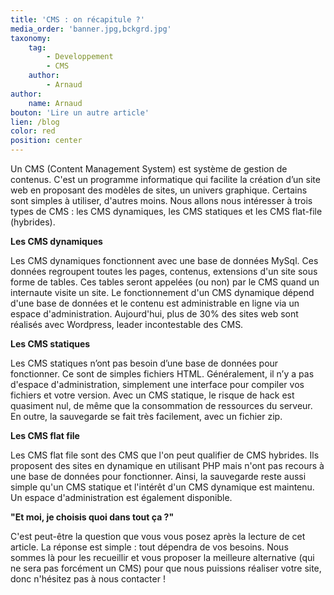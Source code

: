```yaml
---
title: 'CMS : on récapitule ?'
media_order: 'banner.jpg,bckgrd.jpg'
taxonomy:
    tag:
        - Developpement
        - CMS
    author:
        - Arnaud
author:
    name: Arnaud
bouton: 'Lire un autre article'
lien: /blog
color: red
position: center
---
```


Un CMS (Content Management System) est système de gestion de contenus.  C'est un programme informatique qui facilite la création d’un site web en proposant des modèles de sites, un univers graphique. Certains sont simples à utiliser, d'autres moins. Nous allons nous intéresser à trois types de CMS : les CMS dynamiques, les CMS statiques et les CMS flat-file (hybrides).

**Les CMS dynamiques**

Les CMS dynamiques fonctionnent avec une base de données MySql. Ces données regroupent toutes les pages, contenus, extensions d'un site sous forme de tables. Ces tables seront appelées (ou non) par le CMS quand un internaute visite un site. Le fonctionnement d'un CMS dynamique dépend d'une base de données et le contenu est administrable en ligne via un espace d'administration. Aujourd'hui, plus de 30% des sites web sont réalisés avec Wordpress, leader incontestable des CMS.

**Les CMS statiques**

Les CMS statiques n’ont pas besoin d’une base de données pour fonctionner. Ce sont de simples fichiers HTML. Généralement, il n’y a pas d'espace d'administration, simplement une interface pour compiler vos fichiers et votre version. 
Avec un CMS statique, le risque de hack est quasiment nul, de même que la consommation de ressources du serveur. En outre, la sauvegarde se fait très facilement, avec un fichier zip. 

**Les CMS flat file**

Les CMS flat file sont des CMS que l'on peut qualifier de CMS hybrides. Ils proposent des sites en dynamique en utilisant PHP mais n'ont pas recours à une base de données pour fonctionner. Ainsi, la sauvegarde reste aussi simple qu'un CMS statique et l'intérêt d'un CMS dynamique est maintenu. Un espace d'administration est également disponible.

**"Et moi, je choisis quoi dans tout ça ?"**

C'est peut-être la question que vous vous posez après la lecture de cet article. La réponse est simple : tout dépendra de vos besoins. Nous sommes là pour les recueillir et vous proposer la meilleure alternative (qui ne sera pas forcément un CMS) pour que nous puissions réaliser votre site, donc n'hésitez pas à nous contacter !